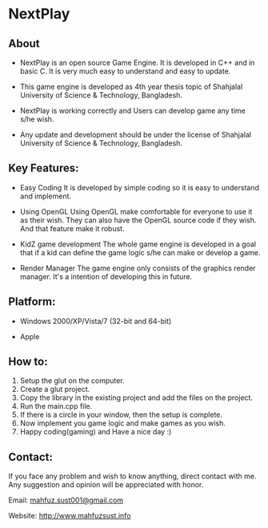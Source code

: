 ﻿NextPlay
========
About
------

* NextPlay is an open source Game Engine. It is developed in C++ and in basic C. It is very much easy to understand and easy to update.

* This game engine is developed as 4th year thesis topic of Shahjalal University of Science & Technology, Bangladesh.

* NextPlay is working correctly and Users can develop game any time s/he wish.

* Any update and development should be under the license of Shahjalal University of Science & Technology, Bangladesh.


Key Features:
-------------
* Easy Coding
It is developed by simple coding so it is easy to understand and implement.

* Using OpenGL
Using OpenGL make comfortable for everyone to use it as their wish. They can also have the OpenGL source code if they wish. And that feature make it robust.

* KidZ game development
The whole game engine is developed in a goal that if a kid can define the game logic s/he can make or develop a game.

* Render Manager
The game engine only consists of the graphics render manager. It's a intention of developing this in future. 


Platform: 
---------

* Windows 2000/XP/Vista/7 (32-bit and 64-bit)

* Apple


How to:
--------
1. Setup the glut on the computer.
2. Create a glut project.
3. Copy the library in the existing project and add the files on the project.
4. Run the main.cpp file.
5. If there is a circle in your window, then the setup is complete.
6. Now implement you game logic and make games as you wish. 
7. Happy coding(gaming) and Have a nice day :)


Contact:
--------

If you face any problem and wish to know anything, direct contact with me. Any suggestion and opinion will be appreciated with honor.

Email: mahfuz.sust001@gmail.com       

Website: http://www.mahfuzsust.info

